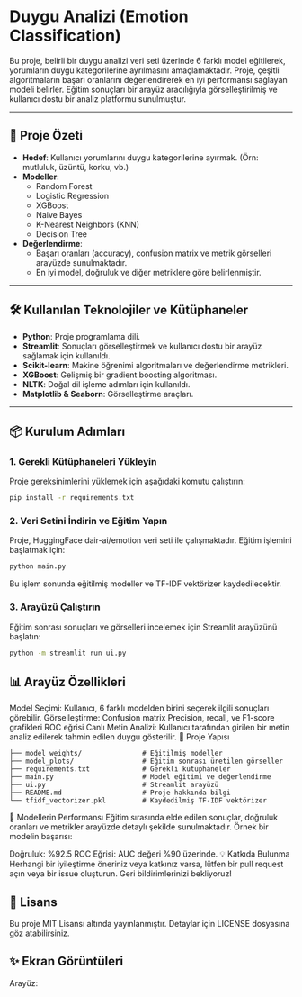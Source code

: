 # Duygu Analizi (Emotion Classification)

Bu proje, belirli bir duygu analizi veri seti üzerinde 6 farklı model eğitilerek, yorumların duygu kategorilerine ayrılmasını amaçlamaktadır. Proje, çeşitli algoritmaların başarı oranlarını değerlendirerek en iyi performansı sağlayan modeli belirler. Eğitim sonuçları bir arayüz aracılığıyla görselleştirilmiş ve kullanıcı dostu bir analiz platformu sunulmuştur.

---

## 🚀 Proje Özeti
- **Hedef**: Kullanıcı yorumlarını duygu kategorilerine ayırmak. (Örn: mutluluk, üzüntü, korku, vb.)
- **Modeller**:
  - Random Forest
  - Logistic Regression
  - XGBoost
  - Naive Bayes
  - K-Nearest Neighbors (KNN)
  - Decision Tree
- **Değerlendirme**:
  - Başarı oranları (accuracy), confusion matrix ve metrik görselleri arayüzde sunulmaktadır.
  - En iyi model, doğruluk ve diğer metriklere göre belirlenmiştir.

---

## 🛠️ Kullanılan Teknolojiler ve Kütüphaneler
- **Python**: Proje programlama dili.
- **Streamlit**: Sonuçları görselleştirmek ve kullanıcı dostu bir arayüz sağlamak için kullanıldı.
- **Scikit-learn**: Makine öğrenimi algoritmaları ve değerlendirme metrikleri.
- **XGBoost**: Gelişmiş bir gradient boosting algoritması.
- **NLTK**: Doğal dil işleme adımları için kullanıldı.
- **Matplotlib & Seaborn**: Görselleştirme araçları.

---

## 📦 Kurulum Adımları

### 1. Gerekli Kütüphaneleri Yükleyin
Proje gereksinimlerini yüklemek için aşağıdaki komutu çalıştırın:
```bash
pip install -r requirements.txt
```
### 2. Veri Setini İndirin ve Eğitim Yapın
Proje, HuggingFace dair-ai/emotion veri seti ile çalışmaktadır. Eğitim işlemini başlatmak için:
```bash
python main.py
```
Bu işlem sonunda eğitilmiş modeller ve TF-IDF vektörizer kaydedilecektir.

### 3. Arayüzü Çalıştırın
Eğitim sonrası sonuçları ve görselleri incelemek için Streamlit arayüzünü başlatın:

```bash
python -m streamlit run ui.py
```
## 📊 Arayüz Özellikleri
Model Seçimi: Kullanıcı, 6 farklı modelden birini seçerek ilgili sonuçları görebilir.
Görselleştirme:
Confusion matrix
Precision, recall, ve F1-score grafikleri
ROC eğrisi
Canlı Metin Analizi: Kullanıcı tarafından girilen bir metin analiz edilerek tahmin edilen duygu gösterilir.
📁 Proje Yapısı
```plaintext
├── model_weights/               # Eğitilmiş modeller
├── model_plots/                 # Eğitim sonrası üretilen görseller
├── requirements.txt             # Gerekli kütüphaneler
├── main.py                      # Model eğitimi ve değerlendirme
├── ui.py                        # Streamlit arayüzü
├── README.md                    # Proje hakkında bilgi
└── tfidf_vectorizer.pkl         # Kaydedilmiş TF-IDF vektörizer
```
🤖 Modellerin Performansı
Eğitim sırasında elde edilen sonuçlar, doğruluk oranları ve metrikler arayüzde detaylı şekilde sunulmaktadır. Örnek bir modelin başarısı:

Doğruluk: %92.5
ROC Eğrisi: AUC değeri %90 üzerinde.
💡 Katkıda Bulunma
Herhangi bir iyileştirme öneriniz veya katkınız varsa, lütfen bir pull request açın veya bir issue oluşturun. Geri bildirimlerinizi bekliyoruz!

## 📄 Lisans
Bu proje MIT Lisansı altında yayınlanmıştır. Detaylar için LICENSE dosyasına göz atabilirsiniz.

## ✨ Ekran Görüntüleri
Arayüz:
